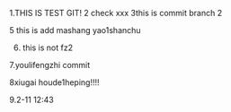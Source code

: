 1.THIS IS TEST GIT!
2 check xxx
3this is commit branch 2


5 this is add mashang yao1shanchu


6. this is not fz2


7.youlifengzhi commit

8xiugai  houde1heping!!!!

9.2-11 12:43